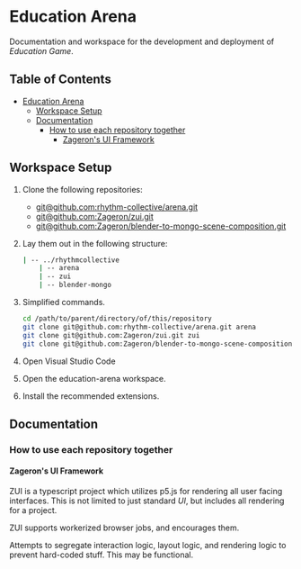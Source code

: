 # Education Arena

Documentation and workspace for the development and deployment of *Education Game*.

## Table of Contents <!-- omit in toc -->

- [Education Arena](#education-arena)
  - [Workspace Setup](#workspace-setup)
  - [Documentation](#documentation)
    - [How to use each repository together](#how-to-use-each-repository-together)
      - [Zageron's UI Framework](#zagerons-ui-framework)

## Workspace Setup

1. Clone the following repositories:
   - [git@github.com:rhythm-collective/arena.git](git@github.com:rhythm-collective/arena.git)
   - [git@github.com:Zageron/zui.git](git@github.com:Zageron/zui.git)
   - [git@github.com:Zageron/blender-to-mongo-scene-composition.git](git@github.com:Zageron/blender-to-mongo-scene-composition.git)

1. Lay them out in the following structure:

    ``` bash
    | -- ../rhythmcollective
        | -- arena
        | -- zui
        | -- blender-mongo
    ```

1. Simplified commands.

    ``` bash
    cd /path/to/parent/directory/of/this/repository
    git clone git@github.com:rhythm-collective/arena.git arena
    git clone git@github.com:Zageron/zui.git zui
    git clone git@github.com:Zageron/blender-to-mongo-scene-composition.git blender-mongo
    ```

1. Open Visual Studio Code

1. Open the education-arena workspace.

1. Install the recommended extensions.

## Documentation

### How to use each repository together

#### Zageron's UI Framework

ZUI is a typescript project which utilizes p5.js for rendering all user facing interfaces. This is not limited to just standard *UI*, but includes all rendering for a project.

ZUI supports workerized browser jobs, and encourages them.

Attempts to segregate interaction logic, layout logic, and rendering logic to prevent hard-coded stuff. This may be functional.
